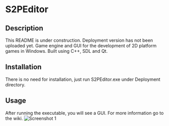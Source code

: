 # S2PEditor
## Description
This README is under construction. Deployment version has not been uploaded yet.
Game engine and GUI for the development of 2D platform games in Windows. Built using C++, SDL and Qt.
## Installation
There is no need for installation, just run S2PEditor.exe under Deployment directory.
## Usage
After running the executable, you will see a GUI. For more information go to the wiki.
![Screenshot 1](S2PEditor/S2PEditor/assets/images/screenshot1.png)



